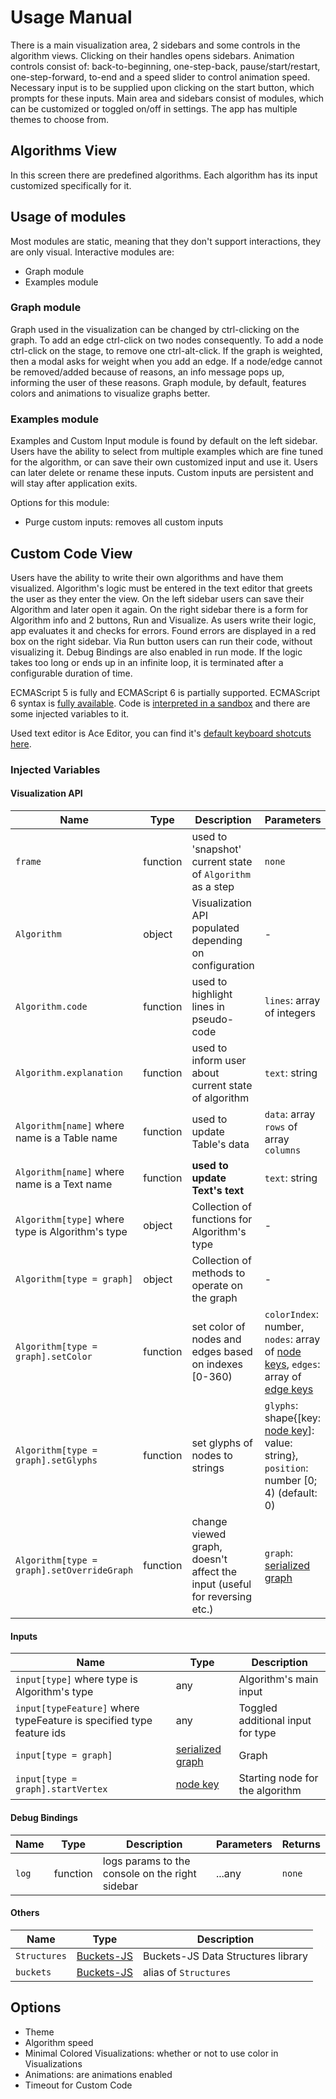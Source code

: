 # Usage Manual

There is a main visualization area, 2 sidebars and some controls in the algorithm views. Clicking on their handles opens sidebars. Animation controls consist of: back-to-beginning, one-step-back, pause/start/restart, one-step-forward, to-end and a speed slider to control animation speed. Necessary input is to be supplied upon clicking on the start button, which prompts for these inputs. Main area and sidebars consist of modules, which can be customized or toggled on/off in settings. The app has multiple themes to choose from.

## Algorithms View

In this screen there are predefined algorithms. Each algorithm has its input customized specifically for it.

## Usage of modules

Most modules are static, meaning that they don't support interactions, they are only visual. Interactive modules are:

* Graph module
* Examples module

### Graph module

Graph used in the visualization can be changed by ctrl-clicking on the graph. To add an edge ctrl-click on two nodes consequently. To add a node ctrl-click on the stage, to remove one ctrl-alt-click. If the graph is weighted, then a modal asks for weight when you add an edge. If a node/edge cannot be removed/added because of reasons, an info message pops up, informing the user of these reasons. Graph module, by default, features colors and animations to visualize graphs better.

### Examples module

Examples and Custom Input module is found by default on the left sidebar. Users have the ability to select from multiple examples which are fine tuned for the algorithm, or can save their own customized input and use it. Users can later delete or rename these inputs. Custom inputs are persistent and will stay after application exits.

Options for this module:

* Purge custom inputs: removes all custom inputs

## Custom Code View

Users have the ability to write their own algorithms and have them visualized. Algorithm's logic must be entered in the text editor that greets the user as they enter the view. On the left sidebar users can save their Algorithm and later open it again. On the right sidebar there is a form for Algorithm info and 2 buttons, Run and Visualize. As users write their logic, app evaluates it and checks for errors. Found errors are displayed in a red box on the right sidebar. Via Run button users can run their code, without visualizing it. Debug Bindings are also enabled in run mode. If the logic takes too long or ends up in an infinite loop, it is terminated after a configurable duration of time.

ECMAScript 5 is fully and ECMAScript 6 is partially supported. ECMAScript 6 syntax is [fully available][1]. Code is [interpreted in a sandbox][2] and there are some injected variables to it.

Used text editor is Ace Editor, you can find it's [default keyboard shotcuts here][3].

### Injected Variables

#### Visualization API

| Name | Type | Description | Parameters |
| --- | --- | --- | --- |
| `frame` | function | used to 'snapshot' current state of `Algorithm` as a step | `none` |
| `Algorithm` | object | Visualization API populated depending on configuration | - |
| `Algorithm.code` | function | used to highlight lines in pseudo-code | `lines`: array of integers |
| `Algorithm.explanation` | function | used to inform user about current state of algorithm | `text`: string |
| `Algorithm[name]` where name is a Table name | function | used to update Table's data | `data`: array `rows` of array `columns` |
| `Algorithm[name]` where name is a Text name | function | **used to update Text's text** | `text`: string |
| `Algorithm[type]` where type is Algorithm's type | object | Collection of functions for Algorithm's type | - |
| `Algorithm[type = graph]` | object | Collection of methods to operate on the graph | - |
| `Algorithm[type = graph].setColor` | function | set color of nodes and edges based on indexes [0-360) | `colorIndex`: number, `nodes`: array of [node keys][4], `edges`: array of [edge keys][4] |
| `Algorithm[type = graph].setGlyphs` | function | set glyphs of nodes to strings | `glyphs`: shape{[key: [node key][4]]: value: string}, `position`: number [0; 4) (default: 0) |
| `Algorithm[type = graph].setOverrideGraph` | function | change viewed graph, doesn't affect the input (useful for reversing etc.) | `graph`: [serialized graph][4] |

#### Inputs

| Name | Type | Description |
| --- | --- | --- |
| `input[type]` where type is Algorithm's type | any | Algorithm's main input |
| `input[typeFeature]` where typeFeature is specified type feature ids | any | Toggled additional input for type |
| `input[type = graph]` | [serialized graph][4] | Graph |
| `input[type = graph].startVertex` | [node key][4] | Starting node for the algorithm |

#### Debug Bindings

| Name | Type | Description | Parameters | Returns |
| --- | --- | --- | --- | --- |
| `log` | function | logs params to the console on the right sidebar | ...any | `none` |

#### Others

| Name | Type | Description |
| --- | --- | --- |
| `Structures` | [Buckets-JS][5] | Buckets-JS Data Structures library |
| `buckets` | [Buckets-JS][5] | alias of `Structures` |

## Options

* Theme
* Algorithm speed
* Minimal Colored Visualizations: whether or not to use color in Visualizations
* Animations: are animations enabled
* Timeout for Custom Code

[1]: https://babeljs.io/ (Babel)
[2]: https://github.com/NeilFraser/JS-Interpreter (JS-Interpreter)
[3]: https://github.com/ajaxorg/ace/wiki/Default-Keyboard-Shortcuts (Ace Keyboard Shortcuts)
[4]: https://graphology.github.io/ (Graphology)
[5]: https://github.com/mauriciosantos/Buckets-JS (Buckets-JS)
